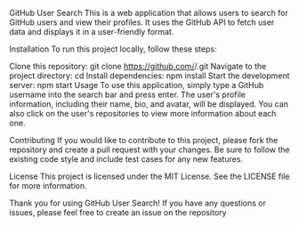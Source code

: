 GitHub User Search
This is a web application that allows users to search for GitHub users and view their profiles. It uses the GitHub API to fetch user data and displays it in a user-friendly format.

Installation
To run this project locally, follow these steps:

Clone this repository: git clone https://github.com/<your-username>/<your-repo-name>.git
Navigate to the project directory: cd <your-repo-name>
Install dependencies: npm install
Start the development server: npm start
Usage
To use this application, simply type a GitHub username into the search bar and press enter. The user's profile information, including their name, bio, and avatar, will be displayed. You can also click on the user's repositories to view more information about each one.

Contributing
If you would like to contribute to this project, please fork the repository and create a pull request with your changes. Be sure to follow the existing code style and include test cases for any new features.

License
This project is licensed under the MIT License. See the LICENSE file for more information.

Thank you for using GitHub User Search! If you have any questions or issues, please feel free to create an issue on the repository
